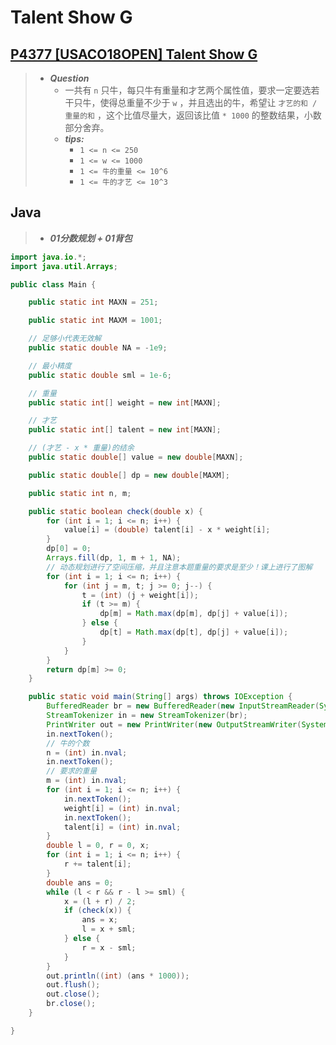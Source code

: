 # Talent Show G

## [P4377 [USACO18OPEN] Talent Show G](https://www.luogu.com.cn/problem/P4377)

> - ***Question***
>   - 一共有 `n` 只牛，每只牛有重量和才艺两个属性值，要求一定要选若干只牛，使得总重量不少于 `w` ，并且选出的牛，希望让 `才艺的和 / 重量的和` ，这个比值尽量大，返回该比值 `* 1000` 的整数结果，小数部分舍弃。
>   - ***tips:***
>     - `1 <= n <= 250`
>     - `1 <= w <= 1000`
>     - `1 <= 牛的重量 <= 10^6`
>     - `1 <= 牛的才艺 <= 10^3`

## Java

> - ***01分数规划 + 01背包***

```java
import java.io.*;
import java.util.Arrays;

public class Main {

    public static int MAXN = 251;

    public static int MAXM = 1001;

    // 足够小代表无效解
    public static double NA = -1e9;

    // 最小精度
    public static double sml = 1e-6;

    // 重量
    public static int[] weight = new int[MAXN];

    // 才艺
    public static int[] talent = new int[MAXN];

    // (才艺 - x * 重量)的结余
    public static double[] value = new double[MAXN];

    public static double[] dp = new double[MAXM];

    public static int n, m;

    public static boolean check(double x) {
        for (int i = 1; i <= n; i++) {
            value[i] = (double) talent[i] - x * weight[i];
        }
        dp[0] = 0;
        Arrays.fill(dp, 1, m + 1, NA);
        // 动态规划进行了空间压缩，并且注意本题重量的要求是至少！课上进行了图解
        for (int i = 1; i <= n; i++) {
            for (int j = m, t; j >= 0; j--) {
                t = (int) (j + weight[i]);
                if (t >= m) {
                    dp[m] = Math.max(dp[m], dp[j] + value[i]);
                } else {
                    dp[t] = Math.max(dp[t], dp[j] + value[i]);
                }
            }
        }
        return dp[m] >= 0;
    }

    public static void main(String[] args) throws IOException {
        BufferedReader br = new BufferedReader(new InputStreamReader(System.in));
        StreamTokenizer in = new StreamTokenizer(br);
        PrintWriter out = new PrintWriter(new OutputStreamWriter(System.out));
        in.nextToken();
        // 牛的个数
        n = (int) in.nval;
        in.nextToken();
        // 要求的重量
        m = (int) in.nval;
        for (int i = 1; i <= n; i++) {
            in.nextToken();
            weight[i] = (int) in.nval;
            in.nextToken();
            talent[i] = (int) in.nval;
        }
        double l = 0, r = 0, x;
        for (int i = 1; i <= n; i++) {
            r += talent[i];
        }
        double ans = 0;
        while (l < r && r - l >= sml) {
            x = (l + r) / 2;
            if (check(x)) {
                ans = x;
                l = x + sml;
            } else {
                r = x - sml;
            }
        }
        out.println((int) (ans * 1000));
        out.flush();
        out.close();
        br.close();
    }

}
```
